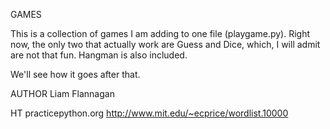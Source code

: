 GAMES

This is a collection of games I am adding to one file (playgame.py). Right now, the only two that actually work are Guess and Dice, which, I will admit are not that fun. Hangman is also included.

We'll see how it goes after that.

AUTHOR
Liam Flannagan

HT
practicepython.org
http://www.mit.edu/~ecprice/wordlist.10000
